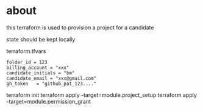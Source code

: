# about
this terraform is used to provision a project for a candidate

state should be kept locally


terraform.tfvars
```hcl
folder_id = 123
billing_account = "xxx"
candidate_initials = "bm"
candidate_email = "xxx@gmail.com"
gh_token   = "github_pat_123...."
```

terraform init
terraform apply -target=module.project_setup
terraform apply -target=module.permission_grant
